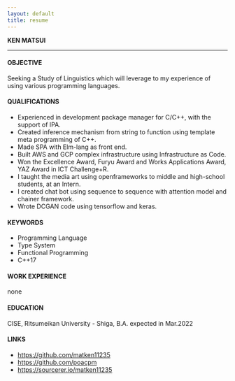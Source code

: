 ```yaml
---
layout: default
title: resume
---
```



**KEN MATSUI**

---

#### OBJECTIVE
Seeking a Study of Linguistics which will leverage to my experience of using various programming languages.

#### QUALIFICATIONS
* Experienced in development package manager for C/C++, with the support of IPA.
* Created inference mechanism from string to function using template meta programming of C++.
* Made SPA with Elm-lang as front end.
* Built AWS and GCP complex infrastructure using Infrastructure as Code.
* Won the Excellence Award, Furyu Award and Works Applications Award, YAZ Award in ICT Challenge+R.
* I taught the media art using openframeworks to middle and high-school students, at an Intern.
* I created chat bot using sequence to sequence with attention model and chainer framework.
* Wrote DCGAN code using tensorflow and keras.

#### KEYWORDS
* Programming Language
* Type System
* Functional Programming
* C++17

#### WORK EXPERIENCE
none

#### EDUCATION
CISE, Ritsumeikan University - Shiga, B.A. expected in Mar.2022

#### LINKS
* https://github.com/matken11235
* https://github.com/poacpm
* https://sourcerer.io/matken11235

